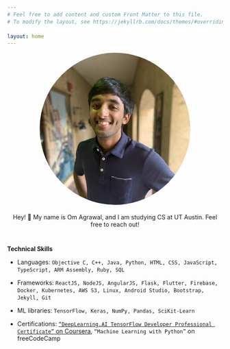 ```yaml
---
# Feel free to add content and custom Front Matter to this file.
# To modify the layout, see https://jekyllrb.com/docs/themes/#overriding-theme-defaults

layout: home
---
```


<div style="display: flex; flex-direction: column; align-items: center; text-align: center; margin-bottom: 20px">
  <img src="/images/ompicsquare.jpg" alt="Om Image" style="max-width: 70%; border-radius: 50%;" class="centered-image circle-image">
</div>

<center>

Hey! 👋 My name is Om Agrawal,
and I am studying CS at UT Austin. Feel free to reach out!

</center>

<div style="margin-top: 40px;"></div>

  
**Technical Skills**  

- Languages: 
`Objective C, C++, Java, Python, HTML, CSS, JavaScript, TypeScript, ARM Assembly, Ruby, SQL`  

- Frameworks: 
`ReactJS, NodeJS, AngularJS, Flask, Flutter, Firebase, Docker, Kubernetes, AWS S3, Linux, Android Studio, Bootstrap, Jekyll, Git`  



- ML libraries: 
`TensorFlow, Keras, NumPy, Pandas, SciKit-Learn`   



- Certifications: 
[`“DeepLearning.AI TensorFlow Developer Professional Certificate”` on Coursera](https://drive.google.com/file/d/1fdXHl5uYvam5Oyq3fcYQz--cadqHbL1y/view?usp=sharing), `“Machine Learning with Python”` on freeCodeCamp
